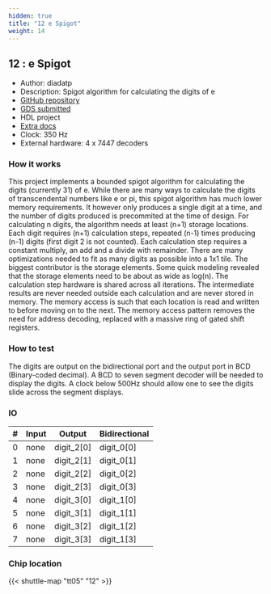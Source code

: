 ```yaml
---
hidden: true
title: "12 e Spigot"
weight: 14
---
```


## 12 : e Spigot

* Author: diadatp
* Description: Spigot algorithm for calculating the digits of e
* [GitHub repository](https://github.com/diadatp/tt05_spigot_e)
* [GDS submitted](https://github.com/diadatp/tt05_spigot_e/actions/runs/6756154089)
* HDL project
* [Extra docs](https://github.com/diadatp/tt05_spigot_e/blob/main/README.md)
* Clock: 350 Hz
* External hardware: 4 x 7447 decoders



### How it works

This project implements a bounded spigot algorithm for calculating the digits (currently 31) of e. While there are many ways to calculate the digits of transcendental numbers like e or pi, this spigot algorithm has much lower memory requirements. It however only produces a single digit at a time, and the number of digits produced is precommited at the time of design. For calculating n digits, the algorithm needs at least (n+1) storage locations. Each digit requires (n+1) calculation steps, repeated (n-1) times producing (n-1) digits (first digit 2 is not counted). Each calculation step requires a constant multiply, an add and a divide with remainder.
There are many optimizations needed to fit as many digits as possible into a 1x1 tile. The biggest contributor is the storage elements. Some quick modeling revealed that the storage elements need to be about as wide as log(n).
The calculation step hardware is shared across all iterations.
The intermediate results are never needed outside each calculation and are never stored in memory.
The memory access is such that each location is read and written to before moving on to the next.
The memory access pattern removes the need for address decoding, replaced with a massive ring of gated shift registers.


### How to test

The digits are output on the bidirectional port and the output port in BCD (Binary-coded decimal). A BCD to seven segment decoder will be needed to display the digits. A clock below 500Hz should allow one to see the digits slide across the segment displays.


### IO

| # | Input        | Output       | Bidirectional      |
|---|--------------|--------------| -------------------|
| 0 | none  | digit_2[0] | digit_0[0] |
| 1 | none  | digit_2[1] | digit_0[1] |
| 2 | none  | digit_2[2] | digit_0[2] |
| 3 | none  | digit_2[3] | digit_0[3] |
| 4 | none  | digit_3[0] | digit_1[0] |
| 5 | none  | digit_3[1] | digit_1[1] |
| 6 | none  | digit_3[2] | digit_1[2] |
| 7 | none  | digit_3[3] | digit_1[3] |

### Chip location

{{< shuttle-map "tt05" "12" >}}
